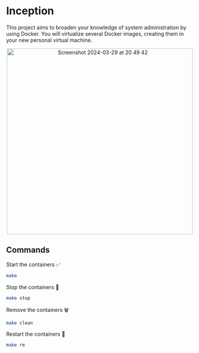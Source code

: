 # Inception

This project aims to broaden your knowledge of system administration by using Docker. You will virtualize several Docker images, creating them in your new personal virtual machine.

<div align="center">
  <img width="500" alt="Screenshot 2024-03-29 at 20 49 42" src="https://github.com/magnitopic/inception/assets/21156058/52460144-51f1-4255-afcf-bb5d04d1f476">
</div>

## Commands

Start the containers ✅

```bash
make
```

Stop the containers 🔴

```bash
make stop
```

Remove the containers 🗑️

```bash
make clean
```

Restart the containers 🔁

```bash
make re
```
